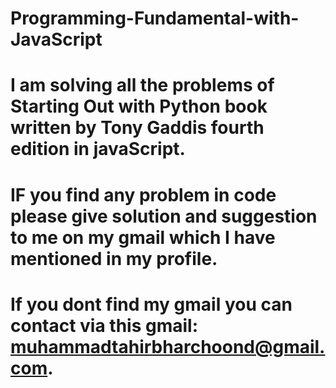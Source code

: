 # Programming-Fundamental-with-JavaScript
# I am solving all the problems of Starting Out with Python book written by Tony Gaddis fourth edition in javaScript.
# IF you find any problem in code please give solution and suggestion to me on my gmail which I have mentioned in my profile.
# If you dont find my gmail you can contact via this gmail: muhammadtahirbharchoond@gmail.com.
